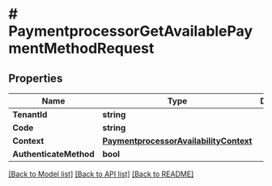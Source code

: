# # PaymentprocessorGetAvailablePaymentMethodRequest


## Properties 


Name | Type | Description | Notes
------------ | ------------- | ------------- | -------------
**TenantId**| **string** |   |
**Code**| **string** |   |
**Context**| [**PaymentprocessorAvailabilityContext**](PaymentprocessorAvailabilityContext.md) |   |
**AuthenticateMethod**| **bool** |   | [optional]


[[Back to Model list]](../../README.md#models) [[Back to API list]](../../README.md#endpoints) [[Back to README]](../../README.md)

